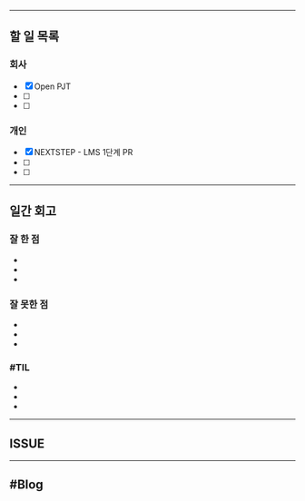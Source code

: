 ----------------------
## 할 일 목록

### 회사
- [x] Open PJT 
- [ ] 
- [ ] 

### 개인
- [x] NEXTSTEP - LMS 1단계 PR
- [ ] 
- [ ] 
----------------------------------------------
## 일간 회고

### 잘 한 점
- 
- 
- 

### 잘 못한 점
- 
- 
- 

### #TIL
- 
- 
- 


----------------------------------
## ISSUE





----------------------------------
## #Blog
